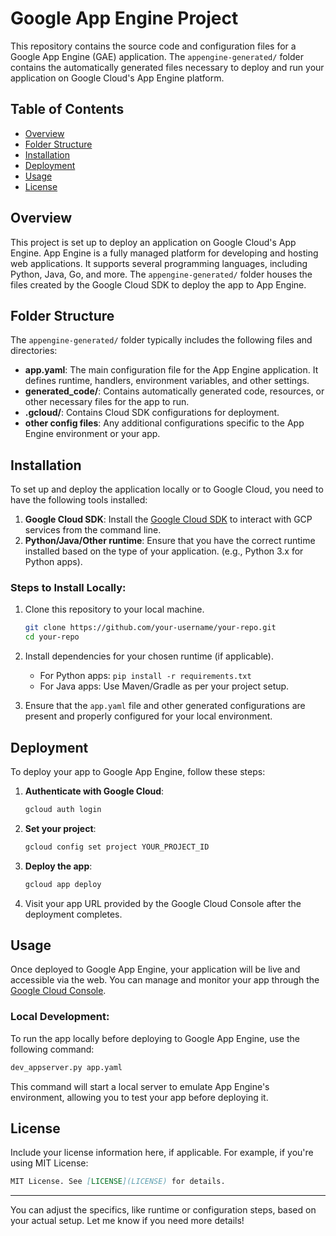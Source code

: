 
# Google App Engine Project

This repository contains the source code and configuration files for a Google App Engine (GAE) application. The `appengine-generated/` folder contains the automatically generated files necessary to deploy and run your application on Google Cloud's App Engine platform.

## Table of Contents

- [Overview](#overview)
- [Folder Structure](#folder-structure)
- [Installation](#installation)
- [Deployment](#deployment)
- [Usage](#usage)
- [License](#license)

## Overview

This project is set up to deploy an application on Google Cloud's App Engine. App Engine is a fully managed platform for developing and hosting web applications. It supports several programming languages, including Python, Java, Go, and more. The `appengine-generated/` folder houses the files created by the Google Cloud SDK to deploy the app to App Engine.

## Folder Structure

The `appengine-generated/` folder typically includes the following files and directories:

- **app.yaml**: The main configuration file for the App Engine application. It defines runtime, handlers, environment variables, and other settings.
- **generated_code/**: Contains automatically generated code, resources, or other necessary files for the app to run.
- **.gcloud/**: Contains Cloud SDK configurations for deployment.
- **other config files**: Any additional configurations specific to the App Engine environment or your app.

## Installation

To set up and deploy the application locally or to Google Cloud, you need to have the following tools installed:

1. **Google Cloud SDK**: Install the [Google Cloud SDK](https://cloud.google.com/sdk/docs/install) to interact with GCP services from the command line.
2. **Python/Java/Other runtime**: Ensure that you have the correct runtime installed based on the type of your application. (e.g., Python 3.x for Python apps).

### Steps to Install Locally:

1. Clone this repository to your local machine.
    ```bash
    git clone https://github.com/your-username/your-repo.git
    cd your-repo
    ```

2. Install dependencies for your chosen runtime (if applicable).
    - For Python apps: `pip install -r requirements.txt`
    - For Java apps: Use Maven/Gradle as per your project setup.

3. Ensure that the `app.yaml` file and other generated configurations are present and properly configured for your local environment.

## Deployment

To deploy your app to Google App Engine, follow these steps:

1. **Authenticate with Google Cloud**:
    ```bash
    gcloud auth login
    ```

2. **Set your project**:
    ```bash
    gcloud config set project YOUR_PROJECT_ID
    ```

3. **Deploy the app**:
    ```bash
    gcloud app deploy
    ```

4. Visit your app URL provided by the Google Cloud Console after the deployment completes.

## Usage

Once deployed to Google App Engine, your application will be live and accessible via the web. You can manage and monitor your app through the [Google Cloud Console](https://console.cloud.google.com/).

### Local Development:

To run the app locally before deploying to Google App Engine, use the following command:

```bash
dev_appserver.py app.yaml
```

This command will start a local server to emulate App Engine's environment, allowing you to test your app before deploying it.

## License

Include your license information here, if applicable. For example, if you're using MIT License:

```markdown
MIT License. See [LICENSE](LICENSE) for details.
```

---

You can adjust the specifics, like runtime or configuration steps, based on your actual setup. Let me know if you need more details!
